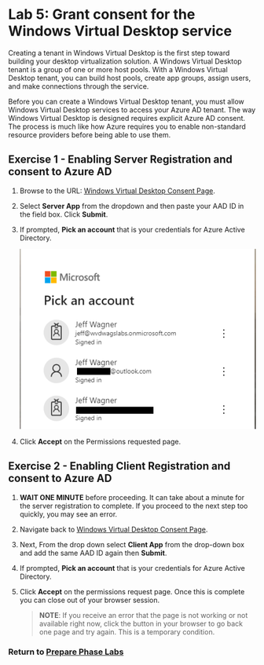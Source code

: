 # Lab 5: Grant consent for the Windows Virtual Desktop service

Creating a tenant in Windows Virtual Desktop is the first step toward building your desktop virtualization solution. A Windows Virtual Desktop tenant is a group of one or more host pools. With a Windows Virtual Desktop  tenant, you can build host pools, create app groups, assign users, and make connections through the service.

Before you can create a Windows Virtual Desktop tenant, you must allow Windows Virtual Desktop services to access your Azure AD tenant. The way Windows Virtual Desktop is designed requires explicit Azure AD consent. The process is much like how Azure requires you to enable non-standard resource providers before being able to use them.

## Exercise 1 - Enabling Server Registration and consent to Azure AD

1. Browse to the URL: [Windows Virtual Desktop Consent Page](https://rdweb.wvd.microsoft.com/).  
2. Select **Server App** from the dropdown and then paste your AAD ID in the field box. Click **Submit**.
3. If prompted, **Pick an account** that is your credentials for Azure Active Directory.

    ![PickAnAccount](../attachments/PickAnAccount.png)

4. Click **Accept** on the Permissions requested page.

## Exercise 2 - Enabling Client Registration and consent to Azure AD

1. **WAIT ONE MINUTE** before proceeding. It can take about a minute for the server registration to complete. If you proceed to the next step too quickly, you may see an error.
2. Navigate back to [Windows Virtual Desktop Consent Page](https://rdweb.wvd.microsoft.com/).
3. Next, From the drop down select **Client App** from the drop-down box and add the same AAD ID again then **Submit**.
4. If prompted, **Pick an account** that is your credentials for Azure Active Directory.
5. Click **Accept** on the permissions request page. Once this is complete you can close out of your browser session.

    >**NOTE**: If you receive an error that the page is not working or not available right now, click the button in your browser to go back one page and try again.  This is a temporary condition.

### Return to [Prepare Phase Labs](prepare.md)
